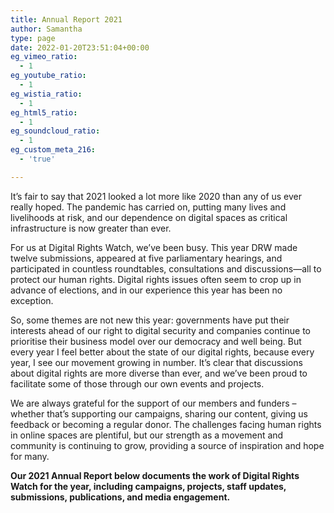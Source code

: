 ```yaml
---
title: Annual Report 2021
author: Samantha
type: page
date: 2022-01-20T23:51:04+00:00
eg_vimeo_ratio:
  - 1
eg_youtube_ratio:
  - 1
eg_wistia_ratio:
  - 1
eg_html5_ratio:
  - 1
eg_soundcloud_ratio:
  - 1
eg_custom_meta_216:
  - 'true'

---
```

It’s fair to say that 2021 looked a lot more like 2020 than any of us ever really hoped. The pandemic has carried on, putting many lives and livelihoods at risk, and our dependence on digital spaces as critical infrastructure is now greater than ever.

For us at Digital Rights Watch, we’ve been busy. This year DRW made twelve submissions, appeared at five parliamentary hearings, and participated in countless roundtables, consultations and discussions—all to protect our human rights. Digital rights issues often seem to crop up in advance of elections, and in our experience this year has been no exception.

So, some themes are not new this year: governments have put their interests ahead of our right to digital security and companies continue to prioritise their business model over our democracy and well being. But every year I feel better about the state of our digital rights, because every year, I see our movement growing in number. It&#8217;s clear that discussions about digital rights are more diverse than ever, and we&#8217;ve been proud to facilitate some of those through our own events and projects.

We are always grateful for the support of our members and funders &#8211; whether that&#8217;s supporting our campaigns, sharing our content, giving us feedback or becoming a regular donor. The challenges facing human rights in online spaces are plentiful, but our strength as a movement and community is continuing to grow, providing a source of inspiration and hope for many.

**Our 2021 Annual Report below documents the work of Digital Rights Watch for the year, including campaigns, projects, staff updates, submissions, publications, and media engagement.**

<figure class="wp-block-embed aligncenter is-type-rich is-provider-issuu wp-block-embed-issuu">

<div class="wp-block-embed__wrapper">
  <div data-url="https://issuu.com/digitalrightswatch/docs/annual_report_2021" style="width: 500px; height: 353px;" class="issuuembed">
  </div>
</div></figure>